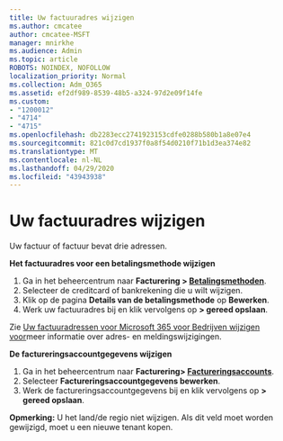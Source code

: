 ```yaml
---
title: Uw factuuradres wijzigen
ms.author: cmcatee
author: cmcatee-MSFT
manager: mnirkhe
ms.audience: Admin
ms.topic: article
ROBOTS: NOINDEX, NOFOLLOW
localization_priority: Normal
ms.collection: Adm_O365
ms.assetid: ef2df989-8539-48b5-a324-97d2e09f14fe
ms.custom:
- "1200012"
- "4714"
- "4715"
ms.openlocfilehash: db2283ecc2741923153cdfe0288b580b1a8e07e4
ms.sourcegitcommit: 821c0d7cd1937f0a8f54d0210f71b1d3ea374e82
ms.translationtype: MT
ms.contentlocale: nl-NL
ms.lasthandoff: 04/29/2020
ms.locfileid: "43943938"
---
```

# <a name="change-your-billing-address"></a>Uw factuuradres wijzigen

Uw factuur of factuur bevat drie adressen.

**Het factuuradres voor een betalingsmethode wijzigen**

1. Ga in het beheercentrum naar **Facturering > [Betalingsmethoden](https://go.microsoft.com/fwlink/p/?linkid=2018806)**.
2. Selecteer de creditcard of bankrekening die u wilt wijzigen.
3. Klik op de pagina **Details van de betalingsmethode** op **Bewerken**.
4. Werk uw factuuradres bij en klik vervolgens op **> gereed opslaan**.

Zie [Uw factuuradressen voor Microsoft 365 voor Bedrijven wijzigen voor](https://docs.microsoft.com/microsoft-365/commerce/billing-and-payments/change-your-billing-addresses?view=o365-worldwide)meer informatie over adres- en meldingswijzigingen.

**De factureringsaccountgegevens wijzigen**

1. Ga in het beheercentrum naar **Facturering> [Factureringsaccounts](https://admin.microsoft.com/Adminportal/Home?source=applauncher#/BillingAccounts/billing-accounts)**.
2. Selecteer **Factureringsaccountgegevens bewerken**.
3. Werk de factureringsaccountgegevens bij en klik vervolgens op **> gereed opslaan**.

**Opmerking:** U het land/de regio niet wijzigen. Als dit veld moet worden gewijzigd, moet u een nieuwe tenant kopen.

